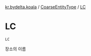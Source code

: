 [kr.bydelta.koala](../index.md) / [CoarseEntityType](index.md) / [LC](./-l-c.md)

# LC

`LC`

장소의 이름

